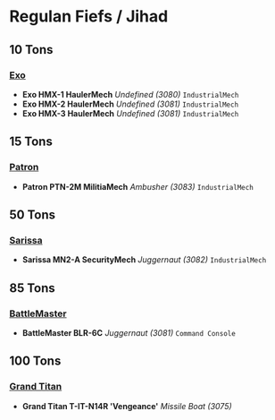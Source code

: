 # Regulan Fiefs / Jihad

## 10 Tons

### [Exo](../../mechs/exo.md)
- **Exo HMX-1 HaulerMech** *Undefined (3080)* `IndustrialMech`
- **Exo HMX-2 HaulerMech** *Undefined (3081)* `IndustrialMech`
- **Exo HMX-3 HaulerMech** *Undefined (3081)* `IndustrialMech`

## 15 Tons

### [Patron](../../mechs/patron.md)
- **Patron PTN-2M MilitiaMech** *Ambusher (3083)* `IndustrialMech`

## 50 Tons

### [Sarissa](../../mechs/sarissa.md)
- **Sarissa MN2-A SecurityMech** *Juggernaut (3082)* `IndustrialMech`

## 85 Tons

### [BattleMaster](../../mechs/battlemaster.md)
- **BattleMaster BLR-6C** *Juggernaut (3081)* `Command Console`

## 100 Tons

### [Grand Titan](../../mechs/grand_titan.md)
- **Grand Titan T-IT-N14R 'Vengeance'** *Missile Boat (3075)*
